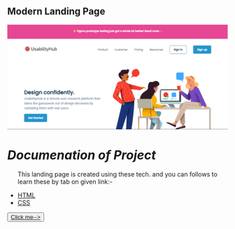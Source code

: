 
<h2>Modern Landing Page</h2>
<a href="https://bhartisatyendra.github.io/Modern-Website/" target="_blank">
  <img src="./assets/Page_Screenshot.png" alt="landing page">
</a>
<h1><em> Documenation of Project</em> </h1> 
<ul>
<p>This landing page is created using these tech. and you can follows to learn these by tab on given link:-</p>
  <li><a href="https://www.w3schools.com/html/html_intro.asp" target="_blank">HTML</a></li>
  <li><a href="https://www.w3schools.com/css/css_syntax.asp" target="_blank">CSS</a></li>
  </ul>
<button><a href="https://bhartisatyendra.github.io/Modern-Website/" target="_blank">Click me--></a></button>